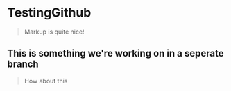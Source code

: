 # TestingGithub

> Markup is quite nice!


## This is something we're working on in a seperate branch

> How about this
